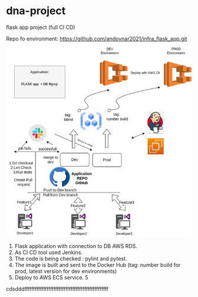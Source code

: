 # dna-project
flask app project  (full CI CD)

Repo fo environment: 
https://github.com/andovnar2021/infra_flask_app.git




![image1](/shema.jpg)











1. Flask application with connection to DB AWS RDS.
2. As CI CD tool used Jenkins.
3. The code is being checked : pylint and pytest.
4. The image is built and sent to the Docker Hub (tag: number build for prod, latest version for dev environments)
5. Deploy to AWS ECS service. 5



cdsdddfffffffffffffffffffffffffffffffffffffffffffffffff
